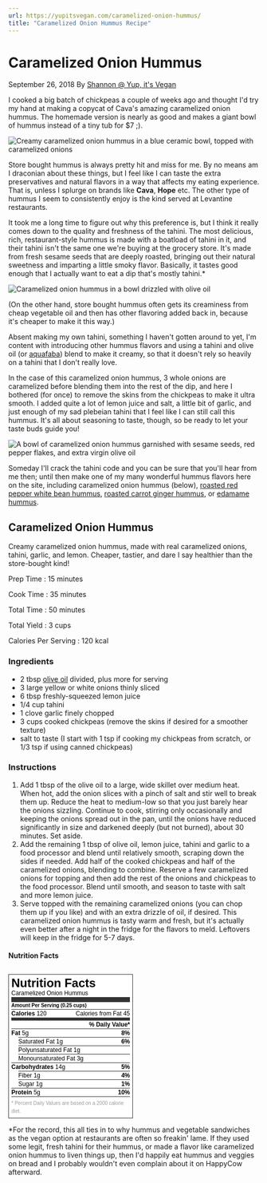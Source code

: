 ```yaml
---
url: https://yupitsvegan.com/caramelized-onion-hummus/
title: "Caramelized Onion Hummus Recipe"
---
```


# Caramelized Onion Hummus

September 26, 2018 By [Shannon @ Yup, it's Vegan][0]

I cooked a big batch of chickpeas a couple of weeks ago and thought I'd try my hand at making a copycat of Cava's amazing caramelized onion hummus. The homemade version is nearly as good and makes a giant bowl of hummus instead of a tiny tub for $7 <span aria-hidden="true" title="smile">;)</span>.

![Creamy caramelized onion hummus in a blue ceramic bowl, topped with caramelized onions](278a77f8330a42c314bf9a983137ad34aeabb69d.jpg)

Store bought hummus is always pretty hit and miss for me. By no means am I draconian about these things, but I feel like I can taste the extra preservatives and natural flavors in a way that affects my eating experience. That is, unless I splurge on brands like **Cava**, **Hope** etc. The other type of hummus I seem to consistently enjoy is the kind served at Levantine restaurants.

It took me a long time to figure out why this preference is, but I think it really comes down to the quality and freshness of the tahini. The most delicious, rich, restaurant-style hummus is made with a boatload of tahini in it, and their tahini isn't the same one we're buying at the grocery store. It's made from fresh sesame seeds that are deeply roasted, bringing out their natural sweetness and imparting a little smoky flavor. Basically, it tastes good enough that I actually want to eat a dip that's mostly tahini.\*

![Caramelized onion hummus in a bowl drizzled with olive oil](284756e48744bcdc1f6831b5defe083a4260315c.jpg)

(On the other hand, store bought hummus often gets its creaminess from cheap vegetable oil and then has other flavoring added back in, because it's cheaper to make it this way.)

Absent making my own tahini, something I haven't gotten around to yet, I'm content with introducing other hummus flavors and using a tahini and olive oil (or [aquafaba][4]) blend to make it creamy, so that it doesn't rely so heavily on a tahini that I don't really love.

In the case of this caramelized onion hummus, 3 whole onions are caramelized before blending them into the rest of the dip, and here I bothered (for once) to remove the skins from the chickpeas to make it ultra smooth. I added quite a lot of lemon juice and salt, a little bit of garlic, and just enough of my sad plebeian tahini that I feel like I can still call this hummus. It's all about seasoning to taste, though, so be ready to let your taste buds guide you!

![A bowl of caramelized onion hummus garnished with sesame seeds, red pepper flakes, and extra virgin olive oil](8066cb9c9cf09734e3c57769fc75a87fb50bd3c5.jpg)

Someday I'll crack the tahini code and you can be sure that you'll hear from me then; until then make one of my many wonderful hummus flavors here on the site, including caramelized onion hummus (below), [roasted red pepper white bean hummus][4], [roasted carrot ginger hummus][5], or [edamame hummus][6].


## Caramelized Onion Hummus

Creamy caramelized onion hummus, made with real caramelized onions, tahini, garlic, and lemon. Cheaper, tastier, and dare I say healthier than the store-bought kind!

Prep Time
: 15 minutes

Cook Time
: 35 minutes

Total Time
: 50 minutes

Total Yield
: 3 cups

Calories Per Serving
: 120 kcal


### Ingredients

* 2 tbsp [olive oil][7] divided, plus more for serving
* 3 large yellow or white onions thinly sliced
* 6 tbsp freshly-squeezed lemon juice
* 1/4 cup tahini
* 1 clove garlic finely chopped
* 3 cups cooked chickpeas (remove the skins if desired for a smoother texture)
* salt to taste (I start with 1 tsp if cooking my chickpeas from scratch, or 1/3 tsp if using canned chickpeas)

### Instructions

1. Add 1 tbsp of the olive oil to a large, wide skillet over medium heat. When hot, add the onion slices with a pinch of salt and stir well to break them up. Reduce the heat to medium-low so that you just barely hear the onions sizzling. Continue to cook, stirring only occasionally and keeping the onions spread out in the pan, until the onions have reduced significantly in size and darkened deeply (but not burned), about 30 minutes. Set aside.
2. Add the remaining 1 tbsp of olive oil, lemon juice, tahini and garlic to a food processor and blend until relatively smooth, scraping down the sides if needed. Add half of the cooked chickpeas and half of the caramelized onions, blending to combine. Reserve a few caramelized onions for topping and then add the rest of the onions and chickpeas to the food processor. Blend until smooth, and season to taste with salt and more lemon juice.
3. Serve topped with the remaining caramelized onions (you can chop them up if you like) and with an extra drizzle of oil, if desired. This caramelized onion hummus is tasty warm and fresh, but it's actually even better after a night in the fridge for the flavors to meld. Leftovers will keep in the fridge for 5-7 days.


#### Nutrition Facts

<!-- Neat Nutrition facts table in HTML, a keeper! -->
<div
  class="nutrition-label-parent"
  title="Props to https://yupitsvegan.com web devs, this HTML Table looks like the label, except the idea of aria-labelledby"
>
  <div
    class="nutrition-label"
    style="background-color: #ffffff; color: #000000;"
  >
    <div class="nutrition-title">Nutrition Facts</div>
    <div class="nutrition-recipe">Caramelized Onion Hummus</div>
    <div class="nutrition-line nutrition-line-big"></div>
    <div class="nutrition-serving">Amount Per Serving (0.25 cups)</div>
    <div class="nutrition-item">
      <span class="nutrition-main"><strong>Calories</strong> 120</span>
      <span class="nutrition-percentage">Calories from Fat 45</span>
    </div>
    <div class="nutrition-line"></div>
    <div class="nutrition-item">
      <span class="nutrition-percentage"><strong>% Daily Value*</strong></span>
    </div>
    <div class="nutrition-item nutrition-item-fat">
      <span class="nutrition-main"><strong>Fat</strong> 5g</span
      ><span class="nutrition-percentage"><strong>8%</strong></span>
    </div>
    <div class="nutrition-sub-item nutrition-item-saturated_fat">
      <span class="nutrition-sub">Saturated Fat 1g</span
      ><span class="nutrition-percentage"><strong>6%</strong></span>
    </div>
    <div class="nutrition-sub-item nutrition-item-polyunsaturated_fat">
      <span class="nutrition-sub">Polyunsaturated Fat 1g</span>
    </div>
    <div class="nutrition-sub-item nutrition-item-monounsaturated_fat">
      <span class="nutrition-sub">Monounsaturated Fat 3g</span>
    </div>
    <div class="nutrition-item nutrition-item-carbohydrates">
      <span class="nutrition-main"><strong>Carbohydrates</strong> 14g</span
      ><span class="nutrition-percentage"><strong>5%</strong></span>
    </div>
    <div class="nutrition-sub-item nutrition-item-fiber">
      <span class="nutrition-sub">Fiber 1g</span
      ><span class="nutrition-percentage"><strong>4%</strong></span>
    </div>
    <div class="nutrition-sub-item nutrition-item-sugar">
      <span class="nutrition-sub">Sugar 1g</span
      ><span class="nutrition-percentage"><strong>1%</strong></span>
    </div>
    <div class="nutrition-item nutrition-item-protein">
      <span class="nutrition-main"><strong>Protein</strong> 5g</span
      ><span class="nutrition-percentage"><strong>10%</strong></span>
    </div>
    <div class="nutrition-warning">
      * Percent Daily Values are based on a 2000 calorie diet.
    </div>
  </div>
</div>
<style>
  .nutrition-label-parent {
    overflow: hidden;
    zoom: 1;
    text-align: left;
    clear: both;
  }
  .nutrition-label-parent * {
    box-sizing: border-box;
  }
  .nutrition-label {
    margin-top: 10px;
    display: inline-block;
    max-width: 250px;
    border: 1px solid #333;
    padding: 5px;
    font-family: Arial, Helvetica, sans-serif;
    font-size: 12px;
    line-height: 16px;
    text-align: left !important;
    color: #000;
  }
  .nutrition-label .nutrition-title {
    font-weight: 700;
    font-size: 24px;
    line-height: 24px;
  }
  .nutrition-label .nutrition-serving {
    font-size: 10px;
    line-height: 14px;
    font-weight: 700;
  }
  .nutrition-label .nutrition-item,
  .nutrition-label .nutrition-sub-item {
    border-top: 1px solid #333;
    clear: both;
  }
  .nutrition-label .nutrition-sub-item {
    margin-left: 14px;
  }
  .nutrition-label .nutrition-percentage {
    float: right;
  }
  .nutrition-label .nutrition-line {
    background-color: #333;
    height: 5px;
    font-size: 1px;
  }
  .nutrition-label .nutrition-line.nutrition-line-big {
    height: 10px;
  }
  .nutrition-label .nutrition-warning {
    border-top: 1px solid #333;
    clear: both;
    padding-top: 5px;
    font-size: 10px;
    color: #999;
  }
</style>


\*For the record, this all ties in to why hummus and vegetable sandwiches as the vegan option at restaurants are often so freakin' lame. If they used some legit, fresh tahini for their hummus, or made a flavor like caramelized onion hummus to liven things up, then I'd happily eat hummus and veggies on bread and I probably wouldn't even complain about it on HappyCow afterward.

[0]: https://yupitsvegan.com/author/shannonwp/
[2]: https://cava.com/products
[3]: https://hopefoods.com/products/
[4]: https://yupitsvegan.com/roasted-red-pepper-white-bean-hummus/
[5]: https://yupitsvegan.com/harvest-carrot-and-ginger-hummus/
[6]: https://yupitsvegan.com/edamame-hummus/
[7]: http://amzn.to/2G31XJb
